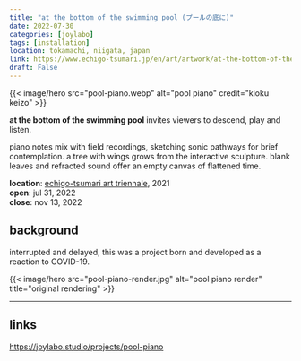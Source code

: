```yaml
---
title: "at the bottom of the swimming pool (プールの底に)"
date: 2022-07-30
categories: [joylabo]
tags: [installation]
location: tokamachi, niigata, japan
link: https://www.echigo-tsumari.jp/en/art/artwork/at-the-bottom-of-the-swimming-pool/
draft: False
---
```


{{< image/hero src="pool-piano.webp" alt="pool piano" credit="kioku keizo" >}}

**at the bottom of the swimming pool** invites viewers to descend, play and listen.

piano notes mix with field recordings, sketching sonic pathways for brief contemplation. a tree with wings grows from the interactive sculpture. blank leaves and refracted sound offer an empty canvas of flattened time.

**location**: [echigo-tsumari art triennale](https://www.echigo-tsumari.jp/en/visit/), 2021\
**open**: jul 31, 2022\
**close**: nov 13, 2022

## background

interrupted and delayed, this was a project born and developed as a reaction to COVID-19. 

{{< image/hero src="pool-piano-render.jpg" alt="pool piano render" title="original rendering" >}}

--- 

## links

https://joylabo.studio/projects/pool-piano
